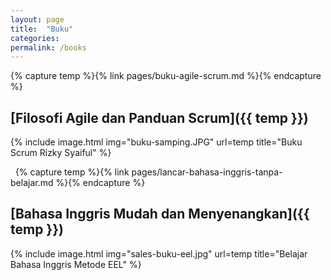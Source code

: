 ```yaml
---
layout: page
title:  "Buku"
categories:
permalink: /books
---
```


{% capture temp %}{% link pages/buku-agile-scrum.md %}{% endcapture %}
## [Filosofi Agile dan Panduan Scrum]({{ temp }})

{% include image.html
          img="buku-samping.JPG"
          url=temp
          title="Buku Scrum Rizky Syaiful"
          %}

&nbsp;
{% capture temp %}{% link pages/lancar-bahasa-inggris-tanpa-belajar.md %}{% endcapture %}
## [Bahasa Inggris Mudah dan Menyenangkan]({{ temp }})

{% include image.html
            img="sales-buku-eel.jpg"
            url=temp
            title="Belajar Bahasa Inggris Metode EEL"
            %}
